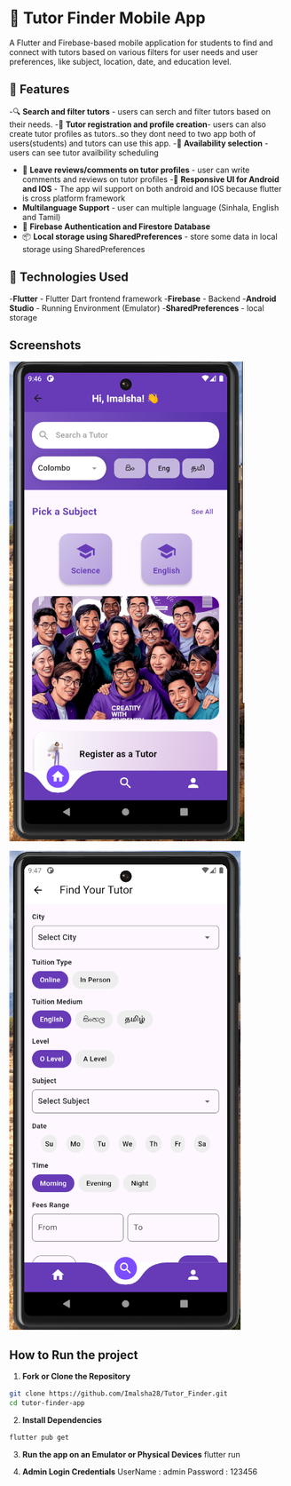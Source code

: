 # 📱 Tutor Finder Mobile App

A Flutter and Firebase-based mobile application for students to find and connect with tutors based on various filters for user needs and user preferences, like subject, location, date, and education level.

## 🔧 Features

-🔍 **Search and filter tutors** - users can serch and filter tutors based on their needs.
-📝 **Tutor registration and profile creation**- users can also create tutor profiles as tutors..so they dont need to two app both of users(students) and tutors can use this app.
-📆 **Availability selection** - users can see tutor availbility scheduling
- 💬 **Leave reviews/comments on tutor profiles** - user can write comments and reviews on tutor profiles
-📱 **Responsive UI for Android and IOS** - The app wil support on both android and IOS because flutter is cross platform framework
- **Multilanguage Support** - user can multiple language (Sinhala, English and Tamil)
- 🔐 **Firebase Authentication and Firestore Database** 
- 📦 **Local storage using SharedPreferences** - store some data in local storage using SharedPreferences

## 🔧 Technologies Used
-**Flutter** - Flutter Dart frontend framework
-**Firebase** - Backend
-**Android Studio** - Running Environment (Emulator)
-**SharedPreferences** - local storage

## Screenshots 
![Main Screen](./screenshots/Main%20Screen.png)

![Find Tutor screen](./screenshots/Find%20Tutor%20screen.png)

## How to Run the project

1. **Fork or Clone the Repository**
```bash
git clone https://github.com/Imalsha28/Tutor_Finder.git
cd tutor-finder-app
```
2. **Install Dependencies**
```bash
flutter pub get
```
3. **Run the app on an Emulator or Physical Devices**
flutter run

4. **Admin Login Credentials**
UserName : admin
Password : 123456
